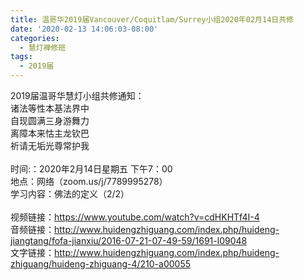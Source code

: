 ```yaml
---
title: 温哥华2019届Vancouver/Coquitlam/Surrey小组2020年02月14日共修
date: '2020-02-13 14:06:03-08:00'
categories:
  - 慧灯禅修班
tags:
  - 2019届
---
```

2019届温哥华慧灯小组共修通知：\
诸法等性本基法界中\
自现圆满三身游舞力\
离障本来怙主龙钦巴\
祈请无垢光尊常护我\
\
时间:：2020年2月14日星期五 下午7：00\
地点：网络（zoom.us/j/7789995278） \
学习内容：佛法的定义（2/2）\
\
视频链接：<https://www.youtube.com/watch?v=cdHKHTf4I-4>\
音频链接：<http://www.huidengzhiguang.com/index.php/huideng-jiangtang/fofa-jianxiu/2016-07-21-07-49-59/1691-l09048>\
文字链接：<http://www.huidengzhiguang.com/index.php/huideng-zhiguang/huideng-zhiguang-4/210-a00055>
